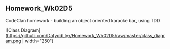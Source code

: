 ## Homework_Wk02D5
CodeClan homework - building an object oriented karaoke bar, using TDD

![Class Diagram](https://github.com/DafyddLlyr/Homework_Wk02D5/raw/master/class_diagram.png | width="250")
